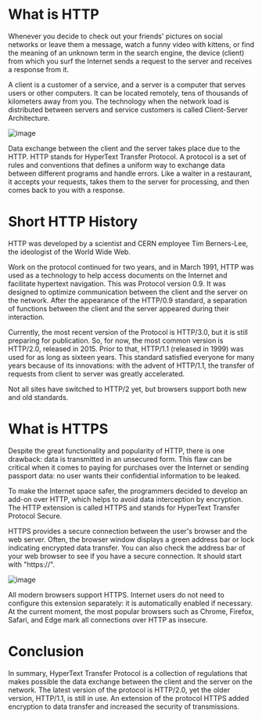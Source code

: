 # What is HTTP
Whenever you decide to check out your friends' pictures on social networks or leave them a message, watch a funny video with kittens, or find the meaning of an unknown term in the search engine, the device (client) from which you surf the Internet sends a request to the server and receives a response from it.

A client is a customer of a service, and a server is a computer that serves users or other computers. It can be located remotely, tens of thousands of kilometers away from you. The technology when the network load is distributed between servers and service customers is called Client-Server Architecture.

![image](https://user-images.githubusercontent.com/25152105/179978824-66cd83a2-4200-4b02-8058-f30a173f2fda.png)

Data exchange between the client and the server takes place due to the HTTP. HTTP stands for HyperText Transfer Protocol. A protocol is a set of rules and conventions that defines a uniform way to exchange data between different programs and handle errors. Like a waiter in a restaurant, it accepts your requests, takes them to the server for processing, and then comes back to you with a response.

# Short HTTP History
HTTP was developed by a scientist and CERN employee Tim Berners-Lee, the ideologist of the World Wide Web.

Work on the protocol continued for two years, and in March 1991, HTTP was used as a technology to help access documents on the Internet and facilitate hypertext navigation. This was Protocol version 0.9. It was designed to optimize communication between the client and the server on the network. After the appearance of the HTTP/0.9 standard, a separation of functions between the client and the server appeared during their interaction.

Currently, the most recent version of the Protocol is HTTP/3.0, but it is still preparing for publication. So, for now, the most common version is HTTP/2.0, released in 2015. Prior to that, HTTP/1.1 (released in 1999) was used for as long as sixteen years. This standard satisfied everyone for many years because of its innovations: with the advent of HTTP/1.1, the transfer of requests from client to server was greatly accelerated.

Not all sites have switched to HTTP/2 yet, but browsers support both new and old standards.


# What is HTTPS
Despite the great functionality and popularity of HTTP, there is one drawback: data is transmitted in an unsecured form. This flaw can be critical when it comes to paying for purchases over the Internet or sending passport data: no user wants their confidential information to be leaked.

To make the Internet space safer, the programmers decided to develop an add-on over HTTP, which helps to avoid data interception by encryption. The HTTP extension is called HTTPS and stands for HyperText Transfer Protocol Secure.

HTTPS provides a secure connection between the user's browser and the web server. Often, the browser window displays a green address bar or lock indicating encrypted data transfer. You can also check the address bar of your web browser to see if you have a secure connection. It should start with "https://".

![image](https://user-images.githubusercontent.com/25152105/179987737-d26d14e3-45ed-4274-b843-504c20f72eac.png)

All modern browsers support HTTPS. Internet users do not need to configure this extension separately: it is automatically enabled if necessary.
At the current moment, the most popular browsers such as Chrome, Firefox, Safari, and Edge mark all connections over HTTP as insecure.

# Conclusion
In summary, HyperText Transfer Protocol is a collection of regulations that makes possible the data exchange between the client and the server on the network. The latest version of the protocol is HTTP/2.0, yet the older version, HTTP/1.1, is still in use. An extension of the protocol HTTPS added encryption to data transfer and increased the security of transmissions.

